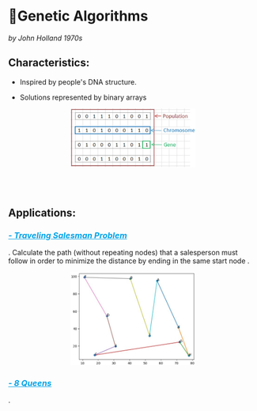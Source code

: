 # 🧬Genetic Algorithms

_by John Holland 1970s_

## Characteristics:
 
 * Inspired by people's DNA structure.

 * Solutions represented by binary arrays
<p align="center">
    <img width="50%" src="imgs/GA/1.jpg"> </img>
</p>
</br>
</br>



##  Applications:

<h3 style="color:#00A3E7"><i><u>- Traveling Salesman Problem</u></i></h3>.
Calculate the path (without repeating nodes) that a salesperson must follow in order to minimize the distance by ending in the same start node .
<p align="center">
    <img width="50%" src="imgs/GA/TravelingSalesman.jpg"> </img>
</p>


<h3 style="color:#00A3E7"><i><u>- 8 Queens</u></i></h3>.
